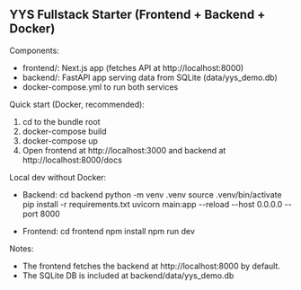 YYS Fullstack Starter (Frontend + Backend + Docker)
--------------------------------------------------
Components:
- frontend/: Next.js app (fetches API at http://localhost:8000)
- backend/: FastAPI app serving data from SQLite (data/yys_demo.db)
- docker-compose.yml to run both services

Quick start (Docker, recommended):
1. cd to the bundle root
2. docker-compose build
3. docker-compose up
4. Open frontend at http://localhost:3000 and backend at http://localhost:8000/docs

Local dev without Docker:
- Backend:
  cd backend
  python -m venv .venv
  source .venv/bin/activate
  pip install -r requirements.txt
  uvicorn main:app --reload --host 0.0.0.0 --port 8000

- Frontend:
  cd frontend
  npm install
  npm run dev

Notes:
- The frontend fetches the backend at http://localhost:8000 by default.
- The SQLite DB is included at backend/data/yys_demo.db